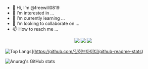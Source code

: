 - 👋 Hi, I’m @freewill0819
- 👀 I’m interested in ...
- 🌱 I’m currently learning ...
- 💞️ I’m looking to collaborate on ...
- 📫 How to reach me ...

<div align="center">
	<img src="https://img.shields.io/badge/Java-007396?style=flat&logo=Java&logoColor=white" />
	<img src="https://img.shields.io/badge/HTML5-E34F26?style=flat&logo=HTML5&logoColor=white" />
	<img src="https://img.shields.io/badge/CSS3-1572B6?style=flat&logo=CSS3&logoColor=white" />
</div>

![Top Langs](https://github-readme-stats.vercel.app/api/top-langs/?username=freewill0819&layout=compact)](https://github.com/깃허브아이디/github-readme-stats)

![Anurag's GitHub stats](https://github-readme-stats.vercel.app/api?username=freewill0819&show_icons=true&theme=radical)
